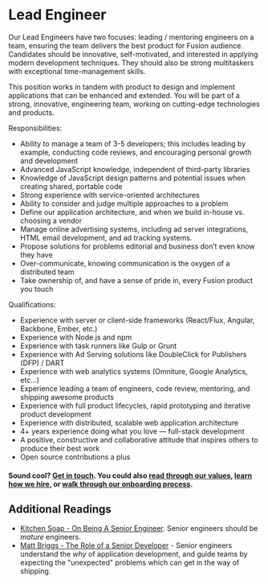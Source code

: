 # Lead Engineer

Our Lead Engineers have two focuses: leading / mentoring engineers on a team, ensuring the team delivers the best product for Fusion audience. Candidates should be innovative, self-motivated, and interested in applying modern development techniques. They should also be strong multitaskers with exceptional time-management skills. 

This position works in tandem with product to design and implement applications that can be enhanced and extended. You will be part of a strong, innovative, engineering team, working on cutting-edge technologies and products.

Responsibilities:
- Ability to manage a team of 3-5 developers; this includes leading by example, conducting code reviews, and encouraging personal growth and development
- Advanced JavaScript knowledge, independent of third-party libraries
- Knowledge of JavaScript design patterns and potential issues when creating shared, portable code
- Strong experience with service-oriented architectures
- Ability to consider and judge multiple approaches to a problem
- Define our application architecture, and when we build in-house vs. choosing a vendor
- Manage online advertising systems, including ad server integrations, HTML email development, and ad tracking systems.
- Propose solutions for problems editorial and business don’t even know they have
- Over-communicate, knowing communication is the oxygen of a distributed team
- Take ownership of, and have a sense of pride in, every Fusion product you touch

Qualifications:
- Experience with server or client-side frameworks (React/Flux, Angular, Backbone, Ember, etc.)
- Experience with Node.js and npm
- Experience with task runners like Gulp or Grunt
- Experience with Ad Serving solutions like DoubleClick for Publishers (DFP) / DART
- Experience with web analytics systems (Omniture, Google Analytics, etc...)
- Experience leading a team of engineers, code review, mentoring, and shipping awesome products
- Experience with full product lifecycles, rapid prototyping and iterative product development
- Experience with distributed, scalable web application architecture
- 4+ years experience doing what you love — full-stack development
- A positive, constructive and collaborative attitude that inspires others to produce their best work
- Open source contributions a plus

#### Sound cool? [Get in touch](mailto:tech-jobs@fusion.net). You could also [read through our values](https://github.com/fusioneng/tech-docs/blob/master/team-culture/values.md), [learn how we hire](https://github.com/fusioneng/tech-docs/blob/master/team-culture/how-we-hire.md), or [walk through our onboarding process](https://github.com/fusioneng/tech-docs/blob/master/team-culture/onboarding.md).

## Additional Readings

* [Kitchen Soap - On Being A Senior Engineer](http://www.kitchensoap.com/2012/10/25/on-being-a-senior-engineer/).  Senior engineers should be _mature_ engineers. 
* [Matt Briggs - The Role of a Senior Developer](http://mattbriggs.net/blog/2015/06/01/the-role-of-a-senior-developer/) - Senior engineers understand the _why_ of application development, and guide teams by expecting the "unexpected" problems which can get in the way of shipping.

